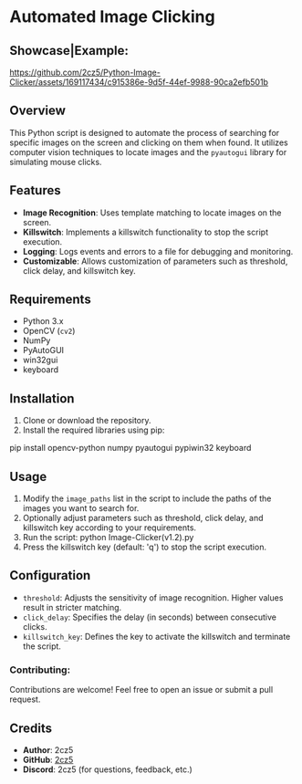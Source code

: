 # Automated Image Clicking

## Showcase|Example:

https://github.com/2cz5/Python-Image-Clicker/assets/169117434/c915386e-9d5f-44ef-9988-90ca2efb501b



## Overview
This Python script is designed to automate the process of searching for specific images on the screen and clicking on them when found. It utilizes computer vision techniques to locate images and the `pyautogui` library for simulating mouse clicks.

## Features
- **Image Recognition**: Uses template matching to locate images on the screen.
- **Killswitch**: Implements a killswitch functionality to stop the script execution.
- **Logging**: Logs events and errors to a file for debugging and monitoring.
- **Customizable**: Allows customization of parameters such as threshold, click delay, and killswitch key.

## Requirements
- Python 3.x
- OpenCV (`cv2`)
- NumPy
- PyAutoGUI
- win32gui
- keyboard

## Installation
1. Clone or download the repository.
2. Install the required libraries using pip:

pip install opencv-python numpy pyautogui pypiwin32 keyboard

## Usage
1. Modify the `image_paths` list in the script to include the paths of the images you want to search for.
2. Optionally adjust parameters such as threshold, click delay, and killswitch key according to your requirements.
3. Run the script: python Image-Clicker(v1.2).py
4. Press the killswitch key (default: 'q') to stop the script execution.

## Configuration
- `threshold`: Adjusts the sensitivity of image recognition. Higher values result in stricter matching.
- `click_delay`: Specifies the delay (in seconds) between consecutive clicks.
- `killswitch_key`: Defines the key to activate the killswitch and terminate the script.

### Contributing:
Contributions are welcome! Feel free to open an issue or submit a pull request.

## Credits
- **Author**: 2cz5
- **GitHub**: [2cz5](https://github.com/2cz5)
- **Discord**: 2cz5 (for questions, feedback, etc.)
